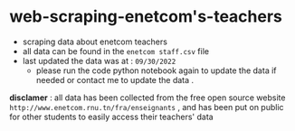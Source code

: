 # web-scraping-enetcom's-teachers

* scraping data about enetcom teachers
* all data can be found in the `enetcom staff.csv` file 
* last updated the data was at : `09/30/2022` 
    * please run the code python notebook again to update the data if needed or contact me to update the data .

**disclamer** : all data has been collected from the free open source website `http://www.enetcom.rnu.tn/fra/enseignants` , and has been put on public for other students to easily access their teachers' data 